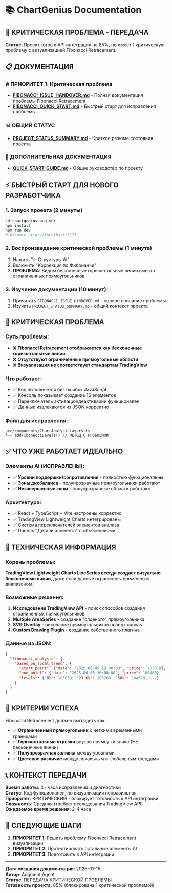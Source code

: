 # 📚 ChartGenius Documentation

## 🚨 КРИТИЧЕСКАЯ ПРОБЛЕМА - ПЕРЕДАЧА

**Статус**: Проект готов к API интеграции на 85%, но имеет 1 критическую проблему с визуализацией Fibonacci Retracement.

## 📋 ДОКУМЕНТАЦИЯ

### 🔥 ПРИОРИТЕТ 1: Критическая проблема
- **[FIBONACCI_ISSUE_HANDOVER.md](./FIBONACCI_ISSUE_HANDOVER.md)** - Полная документация проблемы Fibonacci Retracement
- **[FIBONACCI_QUICK_START.md](./FIBONACCI_QUICK_START.md)** - Быстрый старт для исправления проблемы

### 📊 ОБЩИЙ СТАТУС
- **[PROJECT_STATUS_SUMMARY.md](./PROJECT_STATUS_SUMMARY.md)** - Краткое резюме состояния проекта

### 📖 ДОПОЛНИТЕЛЬНАЯ ДОКУМЕНТАЦИЯ
- **[QUICK_START_GUIDE.md](./QUICK_START_GUIDE.md)** - Общее руководство по проекту

## ⚡ БЫСТРЫЙ СТАРТ ДЛЯ НОВОГО РАЗРАБОТЧИКА

### 1. Запуск проекта (2 минуты)
```bash
cd chartgenius-aug-ver
npm install
npm run dev
# Открыть http://localhost:5173
```

### 2. Воспроизведение критической проблемы (1 минута)
1. Нажать "✨ Структуры AI"
2. Включить "Коррекция по Фибоначчи"
3. **ПРОБЛЕМА**: Видны бесконечные горизонтальные линии вместо ограниченных прямоугольников

### 3. Изучение документации (10 минут)
1. Прочитать `FIBONACCI_ISSUE_HANDOVER.md` - полное описание проблемы
2. Изучить `PROJECT_STATUS_SUMMARY.md` - общий контекст проекта

## 🎯 КРИТИЧЕСКАЯ ПРОБЛЕМА

### Суть проблемы:
- ❌ **Fibonacci Retracement отображается как бесконечные горизонтальные линии**
- ❌ **Отсутствуют ограниченные прямоугольные области**
- ❌ **Визуализация не соответствует стандартам TradingView**

### Что работает:
- ✅ Код выполняется без ошибок JavaScript
- ✅ Консоль показывает создание 16 элементов
- ✅ Переключатель активации/деактивации функционален
- ✅ Данные извлекаются из JSON корректно

### Файл для исправления:
```
src/components/ChartAnalysisLayers.ts
└── addFibonacciLevels() // МЕТОД С ПРОБЛЕМОЙ
```

## ✅ ЧТО УЖЕ РАБОТАЕТ ИДЕАЛЬНО

### Элементы AI (ИСПРАВЛЕНЫ):
- ✅ **Уровни поддержки/сопротивления** - полностью функциональны
- ✅ **Зоны дисбаланса** - полупрозрачные прямоугольники работают
- ✅ **Незавершенные зоны** - полупрозрачные области работают

### Архитектура:
- ✅ React + TypeScript + Vite настроены корректно
- ✅ TradingView Lightweight Charts интегрированы
- ✅ Система переключателей элементов анализа
- ✅ Панель "Детали элемента" с объяснениями

## 🔧 ТЕХНИЧЕСКАЯ ИНФОРМАЦИЯ

### Корень проблемы:
**TradingView Lightweight Charts LineSeries всегда создает визуально бесконечные линии**, даже если данные ограничены временным диапазоном.

### Возможные решения:
1. **Исследование TradingView API** - поиск способов создания ограниченных прямоугольников
2. **Multiple AreaSeries** - создание "слоеного" прямоугольника
3. **SVG Overlay** - рисование прямоугольников поверх canvas
4. **Custom Drawing Plugin** - создание собственного плагина

### Данные из JSON:
```json
{
  "fibonacci_analysis": {
    "based_on_local_trend": {
      "start_point": {"date": "2025-06-05 19:00:00", "price": 103010},
      "end_point": {"date": "2025-06-06 16:00:00", "price": 106400},
      "levels": {"0%": 105039, "23.6%": 105200, "50%": 104670, ...}
    }
  }
}
```

## 🎯 КРИТЕРИИ УСПЕХА

Fibonacci Retracement должен выглядеть как:
- ✅ **Ограниченный прямоугольник** с четкими временными границами
- ✅ **Горизонтальные отрезки** внутри прямоугольника (НЕ бесконечные линии)
- ✅ **Полупрозрачная заливка** между уровнями
- ✅ **Цветовое различие** между локальным и глобальным трендами

## 📞 КОНТЕКСТ ПЕРЕДАЧИ

**Время работы**: 4+ часа исправлений и диагностики  
**Статус**: Код функционален, но визуализация неправильная  
**Приоритет**: КРИТИЧЕСКИЙ - блокирует готовность к API интеграции  
**Сложность**: Средняя (требует исследования TradingView API)  
**Ожидаемое время решения**: 2-4 часа

## 🚀 СЛЕДУЮЩИЕ ШАГИ

1. **ПРИОРИТЕТ 1**: Решить проблему Fibonacci Retracement визуализации
2. **ПРИОРИТЕТ 2**: Протестировать остальные элементы AI
3. **ПРИОРИТЕТ 3**: Подготовить к API интеграции

---
**Дата создания документации**: 2025-01-15  
**Автор**: Augment Agent  
**Статус**: ПЕРЕДАЧА КРИТИЧЕСКОЙ ПРОБЛЕМЫ  
**Готовность проекта**: 85% (блокирована 1 критической проблемой)
